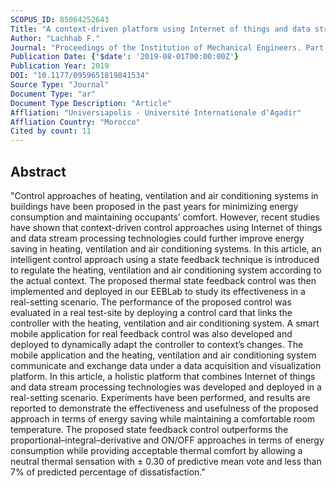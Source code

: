```yaml
---
SCOPUS_ID: 85064252643
Title: "A context-driven platform using Internet of things and data stream processing for heating, ventilation and air conditioning systems control"
Author: "Lachhab F."
Journal: "Proceedings of the Institution of Mechanical Engineers. Part I: Journal of Systems and Control Engineering"
Publication Date: {'$date': '2019-08-01T00:00:00Z'}
Publication Year: 2019
DOI: "10.1177/0959651819841534"
Source Type: "Journal"
Document Type: "ar"
Document Type Description: "Article"
Affliation: "Universiapolis - Université Internationale d‘Agadir"
Affliation Country: "Morocco"
Cited by count: 11
---
```


## Abstract
"Control approaches of heating, ventilation and air conditioning systems in buildings have been proposed in the past years for minimizing energy consumption and maintaining occupants’ comfort. However, recent studies have shown that context-driven control approaches using Internet of things and data stream processing technologies could further improve energy saving in heating, ventilation and air conditioning systems. In this article, an intelligent control approach using a state feedback technique is introduced to regulate the heating, ventilation and air conditioning system according to the actual context. The proposed thermal state feedback control was then implemented and deployed in our EEBLab to study its effectiveness in a real-setting scenario. The performance of the proposed control was evaluated in a real test-site by deploying a control card that links the controller with the heating, ventilation and air conditioning system. A smart mobile application for real feedback control was also developed and deployed to dynamically adapt the controller to context’s changes. The mobile application and the heating, ventilation and air conditioning system communicate and exchange data under a data acquisition and visualization platform. In this article, a holistic platform that combines Internet of things and data stream processing technologies was developed and deployed in a real-setting scenario. Experiments have been performed, and results are reported to demonstrate the effectiveness and usefulness of the proposed approach in terms of energy saving while maintaining a comfortable room temperature. The proposed state feedback control outperforms the proportional–integral–derivative and ON/OFF approaches in terms of energy consumption while providing acceptable thermal comfort by allowing a neutral thermal sensation with ± 0.30 of predictive mean vote and less than 7% of predicted percentage of dissatisfaction."
